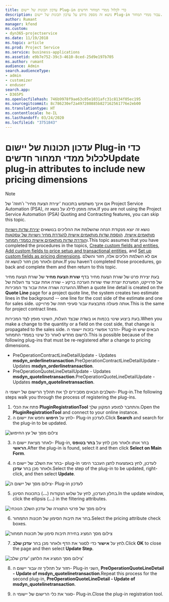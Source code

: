 ```yaml
---
title: עדכון תכונות של יישום Plug-in כדי לכלול ממדי תמחור חדשים
description: נושא זה מספק מידע על עדכון תכונות של יישום Plug-in עבור ממדי תמחור.
author: Rumant
manager: kfend
ms.custom:
- dyn365-projectservice
ms.date: 11/19/2018
ms.topic: article
ms.prod: Project Service
ms.service: business-applications
ms.assetid: e9b7e752-39c3-4610-8ced-25d9e197b705
ms.author: rumant
audience: Admin
search.audienceType:
- admin
- customizer
- enduser
search.app:
- D365PS
ms.openlocfilehash: 746b9978f9ae63c05e1031afc31c8134f05ec195
ms.sourcegitcommit: 8c786230ef2a497280885b827162561776e2eb00
ms.translationtype: HT
ms.contentlocale: he-IL
ms.lasthandoff: 03/24/2020
ms.locfileid: "3751843"
---
```

# <a name="update-plug-in-attributes-to-include-new-pricing-dimensions"></a><span data-ttu-id="e9a03-103">עדכון תכונות של יישום Plug-in כדי לכלול ממדי תמחור חדשים</span><span class="sxs-lookup"><span data-stu-id="e9a03-103">Update plug-in attributes to include new pricing dimensions</span></span>

> [!NOTE]
> <span data-ttu-id="e9a03-104">אם אינך משתמש בתכונות 'יצירת הצעת מחיר' ו'חוזה' של Project Service Automation ‏(PSA), אתה מוזמן לדלג על נושא זה.</span><span class="sxs-lookup"><span data-stu-id="e9a03-104">If you are not using the Project Service Automation (PSA) Quoting and Contracting features, you can skip this topic.</span></span>

<span data-ttu-id="e9a03-105">נושא זה יוצא מנקודת הנחה שהשלמת את ההליכים בנושאים [יצירת שדות וישויות מותאמים אישית](create-custom-fields-entities.md), [הוספת שדות מותאמים אישית להגדרת מחיר וישויות של עסקאות](field-references.md) ו[הגדרת שדות מותאמים אישית כממדי תמחור](set-up-pricing-dimensions.md).</span><span class="sxs-lookup"><span data-stu-id="e9a03-105">This topic assumes that you have completed the procedures in the topics, [Create custom fields and entities](create-custom-fields-entities.md), [Add custom fields to price setup and transactional entities](field-references.md), and [Set up custom fields as pricing dimensions](set-up-pricing-dimensions.md).</span></span> <span data-ttu-id="e9a03-106">אם לא השלמת הליכים אלה, חזור והשלם אותם ולאחר מכן חזור לנושא זה.</span><span class="sxs-lookup"><span data-stu-id="e9a03-106">If you haven't completed those procedures, go back and complete them and then return to this topic.</span></span>

<span data-ttu-id="e9a03-107">בעת יצירת פרט של שורת הצעת מחיר בדף **שורת הצעת מחיר** של שורת הצעת מחיר של פרוייקט, המערכת יוצרת שתי שורות הערכה ברקע – שורה אחת עבור צד העלות של ההערכה ושורה אחת עבור צד המכירות.</span><span class="sxs-lookup"><span data-stu-id="e9a03-107">When a quote line detail is created on the **Quote Line** page for a project quote line, the system creates two estimate lines in the background -- one line for the cost side of the estimate and one for sales side.</span></span> <span data-ttu-id="e9a03-108">אותה פעולה מתבצעת עבור סעיפי חוזה של פרוייקט.</span><span class="sxs-lookup"><span data-stu-id="e9a03-108">This is the same  for project contract lines.</span></span>

<span data-ttu-id="e9a03-109">בעת ביצוע שינוי בכמות או בשדה שבצד העלות, השינוי מופץ לצד המכירות.</span><span class="sxs-lookup"><span data-stu-id="e9a03-109">When you make a change to the quantity or a field on the cost side, that change is propagated to the sales side.</span></span> <span data-ttu-id="e9a03-110">הדבר אפשרי בזכות יישומי ה- Plug-in הבאים שיש לרשום מחדש לאחר כל שינוי בממדי התמחור.</span><span class="sxs-lookup"><span data-stu-id="e9a03-110">This is possible because of the following plug-ins that must be re-registered after a change to pricing dimensions.</span></span>

- <span data-ttu-id="e9a03-111">PreOperationContractLineDetailUpdate - Updates **msdyn_orderlinetransaction**.</span><span class="sxs-lookup"><span data-stu-id="e9a03-111">PreOperationContractLineDetailUpdate - Updates **msdyn_orderlinetransaction**.</span></span>
- <span data-ttu-id="e9a03-112">PreOperationQuoteLineDetailUpdate - Updates **msdyn_quotelinetransaction**.</span><span class="sxs-lookup"><span data-stu-id="e9a03-112">PreOperationQuoteLineDetailUpdate - Updates **msdyn_quotelinetransaction**.</span></span>

<span data-ttu-id="e9a03-113">השלבים הבאים מסבירים לך את תהליך הרישום של יישומי ה- Plug-in.</span><span class="sxs-lookup"><span data-stu-id="e9a03-113">The following steps walk you through the process of registering the plug-ins.</span></span>

1. <span data-ttu-id="e9a03-114">פתח את הכלי **PluginRegistrationTool** והתחבר למופע המקוון שלך.</span><span class="sxs-lookup"><span data-stu-id="e9a03-114">Open the **PluginRegistrationTool** and connect to your online instance.</span></span>
2. <span data-ttu-id="e9a03-115">לחץ על **חיפוש** וחפש את יישום ה- Plug-in לעדכון.</span><span class="sxs-lookup"><span data-stu-id="e9a03-115">Click **Search** and search for the plug-in to be updated.</span></span>

 ![צילום מסך של עץ החיפוש](media/PRT-1.png)

3. <span data-ttu-id="e9a03-117">לאחר מציאת יישום ה- Plug-in, בחר אותו ולאחר מכן לחץ על **בחר בטופס הראשי**.</span><span class="sxs-lookup"><span data-stu-id="e9a03-117">After the plug-in is found, select it and then click **Select on Main Form**.</span></span>

4. <span data-ttu-id="e9a03-118">בחר את השלב של יישום ה- plug-in לעדכון, לחץ באמצעות לחצן העכבר הימני ולאחר מכן בחר **עדכן**.</span><span class="sxs-lookup"><span data-stu-id="e9a03-118">Select the step of the plug-in to be updated, right-click, and then select **Update**.</span></span>

 ![צילום מסך של יישום ה- Plug-in לעדכון](media/PRT-2.png)
 
5. <span data-ttu-id="e9a03-120">בחלון העדכון, לחץ על שלוש הנקודות (**...**) בתכונות הסינון.</span><span class="sxs-lookup"><span data-stu-id="e9a03-120">In the update window, click the ellipsis (**...**) in the filtering attributes.</span></span>

 ![צילום מסך של פרטי התצורה של עדכון השלב הנוכחי](media/PRT-3.png)
 
6. <span data-ttu-id="e9a03-122">בחר את תיבות הסימון של תכונות התמחור.</span><span class="sxs-lookup"><span data-stu-id="e9a03-122">Select the pricing attribute check boxes.</span></span>

 ![צילום מסך המציג בחירת תיבות סימון של תכונות תמחור](media/PRT-4.png)

7. <span data-ttu-id="e9a03-124">לחץ על **אישור** כדי לסגור את הדף ולאחר מכן בחר **עדכן שלב**.</span><span class="sxs-lookup"><span data-stu-id="e9a03-124">Click **OK** to close the page and then select **Update Step**.</span></span>

 ![צילום מסך המציג את הלחצן 'עדכן שלב'](media/PRT-5.png)
 
8. <span data-ttu-id="e9a03-126">חזור על תהליך זה עבור יישום ה- Plug-in השני, **PreOperationQuoteLineDetail - Update of msdyn_quotelinetransaction**.</span><span class="sxs-lookup"><span data-stu-id="e9a03-126">Repeat this process for the second plug-in, **PreOperationQuoteLineDetail - Update of msdyn_quotelinetransaction**.</span></span>

9. <span data-ttu-id="e9a03-127">סגור את כלי הרישום של יישומי ה- Plug-in.</span><span class="sxs-lookup"><span data-stu-id="e9a03-127">Close the plug-in registration tool.</span></span>

